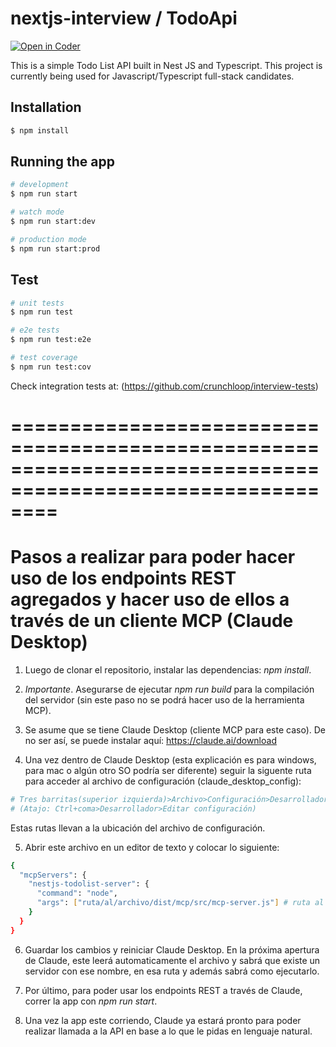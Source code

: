 # nextjs-interview / TodoApi

[![Open in Coder](https://dev.crunchloop.io/open-in-coder.svg)](https://dev.crunchloop.io/templates/fly-containers/workspace?param.Git%20Repository=git@github.com:crunchloop/nextjs-interview.git)

This is a simple Todo List API built in Nest JS and Typescript. This project is currently being used for Javascript/Typescript full-stack candidates.

## Installation

```bash
$ npm install
```

## Running the app

```bash
# development
$ npm run start

# watch mode
$ npm run start:dev

# production mode
$ npm run start:prod
```

## Test

```bash
# unit tests
$ npm run test

# e2e tests
$ npm run test:e2e

# test coverage
$ npm run test:cov
```

Check integration tests at: (https://github.com/crunchloop/interview-tests)

# ============================================================================================================

# Pasos a realizar para poder hacer uso de los endpoints REST agregados y hacer uso de ellos a través de un cliente MCP (Claude Desktop)

1) Luego de clonar el repositorio, instalar las dependencias: *npm install*.

2) *Importante*. Asegurarse de ejecutar *npm run build* para la compilación del servidor (sin este paso no se podrá hacer uso de la herramienta MCP).

3) Se asume que se tiene Claude Desktop (cliente MCP para este caso). De no ser así, se puede instalar aquí: https://claude.ai/download

4) Una vez dentro de Claude Desktop (esta explicación es para windows, para mac o algún otro SO podría ser diferente) seguir la siguente ruta para acceder al archivo de configuración (claude_desktop_config):

```bash
# Tres barritas(superior izquierda)>Archivo>Configuración>Desarrollador>Editar configuración 
# (Atajo: Ctrl+coma>Desarrollador>Editar configuración)
```

Estas rutas llevan a la ubicación del archivo de configuración.

5) Abrir este archivo en un editor de texto y colocar lo siguiente:
```bash
{
  "mcpServers": {
    "nestjs-todolist-server": {
      "command": "node",
      "args": ["ruta/al/archivo/dist/mcp/src/mcp-server.js"] # ruta al servidor luego de la compilación
    }
  }
}
```
6) Guardar los cambios y reiniciar Claude Desktop. En la próxima apertura de Claude, este leerá automaticamente el archivo y sabrá que existe un servidor con ese nombre, en esa ruta y además sabrá como ejecutarlo.

7) Por último, para poder usar los endpoints REST a través de Claude, correr la app con *npm run start*.

8) Una vez la app este corriendo, Claude ya estará pronto para poder realizar llamada a la API en base a lo que le pidas en lenguaje natural.